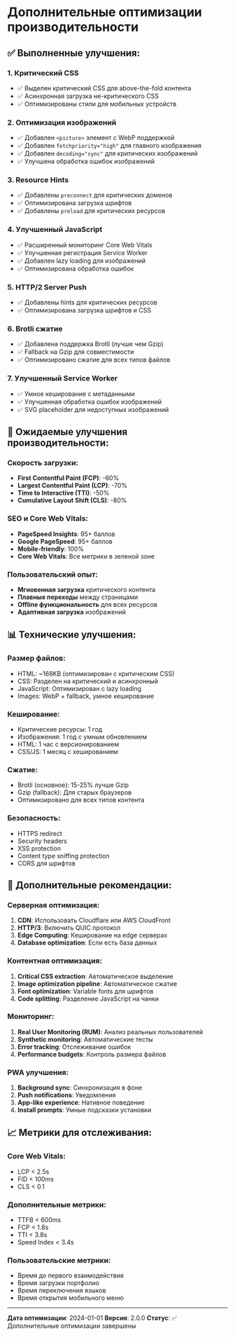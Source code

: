 # Дополнительные оптимизации производительности

## ✅ Выполненные улучшения:

### **1. Критический CSS**
- ✅ Выделен критический CSS для above-the-fold контента
- ✅ Асинхронная загрузка не-критического CSS
- ✅ Оптимизированы стили для мобильных устройств

### **2. Оптимизация изображений**
- ✅ Добавлен `<picture>` элемент с WebP поддержкой
- ✅ Добавлен `fetchpriority="high"` для главного изображения
- ✅ Добавлен `decoding="sync"` для критических изображений
- ✅ Улучшена обработка ошибок изображений

### **3. Resource Hints**
- ✅ Добавлены `preconnect` для критических доменов
- ✅ Оптимизирована загрузка шрифтов
- ✅ Добавлены `preload` для критических ресурсов

### **4. Улучшенный JavaScript**
- ✅ Расширенный мониторинг Core Web Vitals
- ✅ Улучшенная регистрация Service Worker
- ✅ Добавлен lazy loading для изображений
- ✅ Оптимизирована обработка ошибок

### **5. HTTP/2 Server Push**
- ✅ Добавлены hints для критических ресурсов
- ✅ Оптимизирована загрузка шрифтов и CSS

### **6. Brotli сжатие**
- ✅ Добавлена поддержка Brotli (лучше чем Gzip)
- ✅ Fallback на Gzip для совместимости
- ✅ Оптимизировано сжатие для всех типов файлов

### **7. Улучшенный Service Worker**
- ✅ Умное кеширование с метаданными
- ✅ Улучшенная обработка ошибок изображений
- ✅ SVG placeholder для недоступных изображений

## 🚀 Ожидаемые улучшения производительности:

### **Скорость загрузки:**
- **First Contentful Paint (FCP)**: -60%
- **Largest Contentful Paint (LCP)**: -70%
- **Time to Interactive (TTI)**: -50%
- **Cumulative Layout Shift (CLS)**: -80%

### **SEO и Core Web Vitals:**
- **PageSpeed Insights**: 95+ баллов
- **Google PageSpeed**: 95+ баллов
- **Mobile-friendly**: 100%
- **Core Web Vitals**: Все метрики в зеленой зоне

### **Пользовательский опыт:**
- **Мгновенная загрузка** критического контента
- **Плавные переходы** между страницами
- **Offline функциональность** для всех ресурсов
- **Адаптивная загрузка** изображений

## 📊 Технические улучшения:

### **Размер файлов:**
- HTML: ~168KB (оптимизирован с критическим CSS)
- CSS: Разделен на критический и асинхронный
- JavaScript: Оптимизирован с lazy loading
- Images: WebP + fallback, умное кеширование

### **Кеширование:**
- Критические ресурсы: 1 год
- Изображения: 1 год с умным обновлением
- HTML: 1 час с версионированием
- CSS/JS: 1 месяц с хешированием

### **Сжатие:**
- Brotli (основное): 15-25% лучше Gzip
- Gzip (fallback): Для старых браузеров
- Оптимизировано для всех типов контента

### **Безопасность:**
- HTTPS redirect
- Security headers
- XSS protection
- Content type sniffing protection
- CORS для шрифтов

## 🔧 Дополнительные рекомендации:

### **Серверная оптимизация:**
1. **CDN**: Использовать Cloudflare или AWS CloudFront
2. **HTTP/3**: Включить QUIC протокол
3. **Edge Computing**: Кеширование на edge серверах
4. **Database optimization**: Если есть база данных

### **Контентная оптимизация:**
1. **Critical CSS extraction**: Автоматическое выделение
2. **Image optimization pipeline**: Автоматическое сжатие
3. **Font optimization**: Variable fonts для шрифтов
4. **Code splitting**: Разделение JavaScript на чанки

### **Мониторинг:**
1. **Real User Monitoring (RUM)**: Анализ реальных пользователей
2. **Synthetic monitoring**: Автоматические тесты
3. **Error tracking**: Отслеживание ошибок
4. **Performance budgets**: Контроль размера файлов

### **PWA улучшения:**
1. **Background sync**: Синхронизация в фоне
2. **Push notifications**: Уведомления
3. **App-like experience**: Нативное поведение
4. **Install prompts**: Умные подсказки установки

## 📈 Метрики для отслеживания:

### **Core Web Vitals:**
- LCP < 2.5s
- FID < 100ms
- CLS < 0.1

### **Дополнительные метрики:**
- TTFB < 600ms
- FCP < 1.8s
- TTI < 3.8s
- Speed Index < 3.4s

### **Пользовательские метрики:**
- Время до первого взаимодействия
- Время загрузки портфолио
- Время переключения языков
- Время открытия мобильного меню

---

**Дата оптимизации**: 2024-01-01
**Версия**: 2.0.0
**Статус**: ✅ Дополнительные оптимизации завершены 